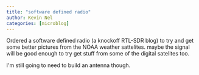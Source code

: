 ```yaml
---
title: "software defined radio"
author: Kevin Nel
categories: [microblog]
---
```


Ordered a software defined radio (a knockoff RTL-SDR blog) to try and get some better pictures from the NOAA weather sattelites. maybe the signal will be good enough to try get stuff from some of the digital satelites too.

I'm still going to need to build an antenna though.
